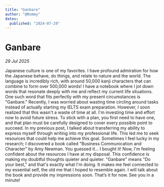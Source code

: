 ```yaml
---
title: "Ganbare"
author: "@Rommy"
dates:
  published: "2024-07-29"
---
```


# Ganbare

_29 Jul 2025_

Japanese culture is one of my favorites. I have profound admiration for how the Japanese behave, do things, and relate to nature and the world. The language is incredibly rich, with around 50,000 kanji characters that can combine to form over 500,000 words!
I have a notebook where I jot down words that resonate deeply with me and reflect my current life situations. One such word that fits perfectly with my present circumstances is "Ganbare."
Recently, I was worried about wasting time circling around tasks instead of actually starting my IELTS exam preparation. However, I soon realized that this wasn't a waste of time at all. I'm investing time and effort now to avoid future stress. To stick with a plan, you first need to have one, and that plan must be carefully designed to cover every possible point to succeed.
In my previous post, I talked about transferring my ability to express myself through writing into my professional life. This led me to seek resources that could help me achieve this goal. Sometimes I feel lucky in my research; I discovered a book called "Business Communication and Character" by Amy Newman.
You guessed it... I bought it! Now, I'm feeling confident about the resources I have at my disposal. This confidence is making my doubtful thoughts quieter and quieter.
"Ganbare" means "Do your best," and that's exactly what I'm doing. It makes me feel connected to my essential self, the old me that I hoped to resemble again.
I will talk about the book and provide my impressions soon.
That’s it for now. See you in a minute!